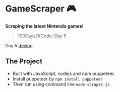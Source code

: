# GameScraper :video_game:
**Scraping the latest Nintendo games!**
> 100DaysOfCode: Day 5

Day 5 [devlog](https://medium.com/@victoria2666/100-days-of-code-day-4-of-100-3e5b17de6b96)

## The Project
- Built with JavaScript, nodejs and npm puppeteer.
- Install puppeteer by `npm install puppeteer`
- Then run using command line `node scraper.js`
